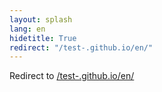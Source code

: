 ```yaml
---
layout: splash
lang: en
hidetitle: True
redirect: "/test-.github.io/en/"
---
```


Redirect to [/test-.github.io/en/](/en)